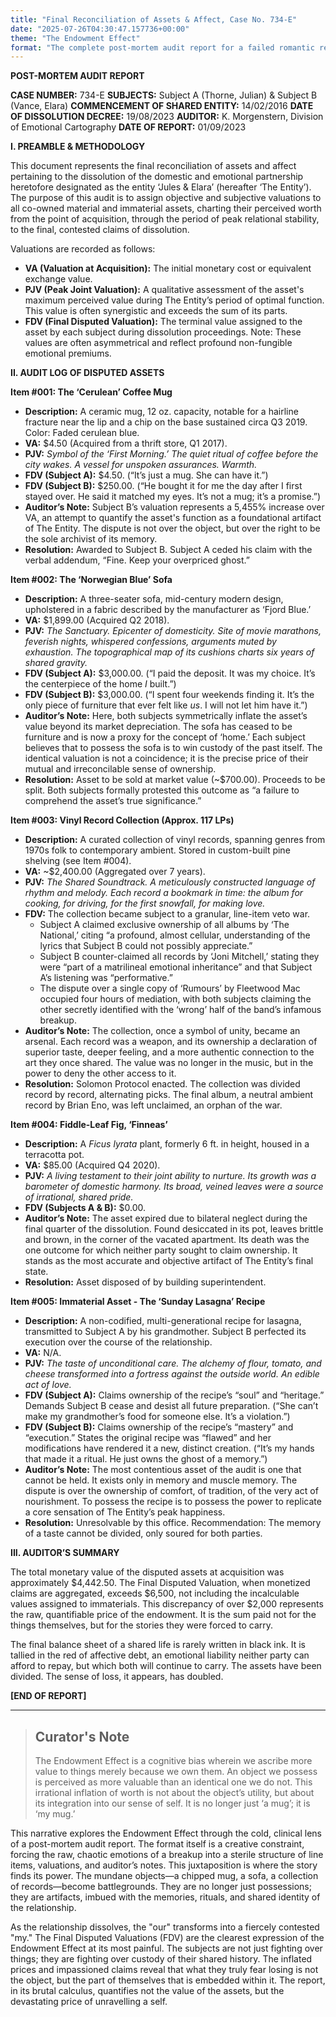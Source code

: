 ```yaml
---
title: "Final Reconciliation of Assets & Affect, Case No. 734-E"
date: "2025-07-26T04:30:47.157736+00:00"
theme: "The Endowment Effect"
format: "The complete post-mortem audit report for a failed romantic relationship, compiled by a professional 'Relationship Auditor'."
---
```




**POST-MORTEM AUDIT REPORT**

**CASE NUMBER:** 734-E
**SUBJECTS:** Subject A (Thorne, Julian) & Subject B (Vance, Elara)
**COMMENCEMENT OF SHARED ENTITY:** 14/02/2016
**DATE OF DISSOLUTION DECREE:** 19/08/2023
**AUDITOR:** K. Morgenstern, Division of Emotional Cartography
**DATE OF REPORT:** 01/09/2023

**I. PREAMBLE & METHODOLOGY**

This document represents the final reconciliation of assets and affect pertaining to the dissolution of the domestic and emotional partnership heretofore designated as the entity ‘Jules & Elara’ (hereafter ‘The Entity’). The purpose of this audit is to assign objective and subjective valuations to all co-owned material and immaterial assets, charting their perceived worth from the point of acquisition, through the period of peak relational stability, to the final, contested claims of dissolution.

Valuations are recorded as follows:
*   **VA (Valuation at Acquisition):** The initial monetary cost or equivalent exchange value.
*   **PJV (Peak Joint Valuation):** A qualitative assessment of the asset's maximum perceived value during The Entity’s period of optimal function. This value is often synergistic and exceeds the sum of its parts.
*   **FDV (Final Disputed Valuation):** The terminal value assigned to the asset by each subject during dissolution proceedings. Note: These values are often asymmetrical and reflect profound non-fungible emotional premiums.

**II. AUDIT LOG OF DISPUTED ASSETS**

**Item #001: The ‘Cerulean’ Coffee Mug**
*   **Description:** A ceramic mug, 12 oz. capacity, notable for a hairline fracture near the lip and a chip on the base sustained circa Q3 2019. Color: Faded cerulean blue.
*   **VA:** $4.50 (Acquired from a thrift store, Q1 2017).
*   **PJV:** *Symbol of the ‘First Morning.’ The quiet ritual of coffee before the city wakes. A vessel for unspoken assurances. Warmth.*
*   **FDV (Subject A):** $4.50. (“It’s just a mug. She can have it.”)
*   **FDV (Subject B):** $250.00. (“He bought it for me the day after I first stayed over. He said it matched my eyes. It’s not a mug; it’s a promise.”)
*   **Auditor’s Note:** Subject B’s valuation represents a 5,455% increase over VA, an attempt to quantify the asset's function as a foundational artifact of The Entity. The dispute is not over the object, but over the right to be the sole archivist of its memory.
*   **Resolution:** Awarded to Subject B. Subject A ceded his claim with the verbal addendum, “Fine. Keep your overpriced ghost.”

**Item #002: The ‘Norwegian Blue’ Sofa**
*   **Description:** A three-seater sofa, mid-century modern design, upholstered in a fabric described by the manufacturer as ‘Fjord Blue.’
*   **VA:** $1,899.00 (Acquired Q2 2018).
*   **PJV:** *The Sanctuary. Epicenter of domesticity. Site of movie marathons, feverish nights, whispered confessions, arguments muted by exhaustion. The topographical map of its cushions charts six years of shared gravity.*
*   **FDV (Subject A):** $3,000.00. (“I paid the deposit. It was my choice. It’s the centerpiece of the home *I* built.”)
*   **FDV (Subject B):** $3,000.00. (“I spent four weekends finding it. It’s the only piece of furniture that ever felt like *us*. I will not let him have it.”)
*   **Auditor’s Note:** Here, both subjects symmetrically inflate the asset’s value beyond its market depreciation. The sofa has ceased to be furniture and is now a proxy for the concept of ‘home.’ Each subject believes that to possess the sofa is to win custody of the past itself. The identical valuation is not a coincidence; it is the precise price of their mutual and irreconcilable sense of ownership.
*   **Resolution:** Asset to be sold at market value (~$700.00). Proceeds to be split. Both subjects formally protested this outcome as “a failure to comprehend the asset’s true significance.”

**Item #003: Vinyl Record Collection (Approx. 117 LPs)**
*   **Description:** A curated collection of vinyl records, spanning genres from 1970s folk to contemporary ambient. Stored in custom-built pine shelving (see Item #004).
*   **VA:** ~$2,400.00 (Aggregated over 7 years).
*   **PJV:** *The Shared Soundtrack. A meticulously constructed language of rhythm and melody. Each record a bookmark in time: the album for cooking, for driving, for the first snowfall, for making love.*
*   **FDV:** The collection became subject to a granular, line-item veto war.
    *   Subject A claimed exclusive ownership of all albums by ‘The National,’ citing “a profound, almost cellular, understanding of the lyrics that Subject B could not possibly appreciate.”
    *   Subject B counter-claimed all records by ‘Joni Mitchell,’ stating they were “part of a matrilineal emotional inheritance” and that Subject A’s listening was “performative.”
    *   The dispute over a single copy of ‘Rumours’ by Fleetwood Mac occupied four hours of mediation, with both subjects claiming the other secretly identified with the ‘wrong’ half of the band’s infamous breakup.
*   **Auditor’s Note:** The collection, once a symbol of unity, became an arsenal. Each record was a weapon, and its ownership a declaration of superior taste, deeper feeling, and a more authentic connection to the art they once shared. The value was no longer in the music, but in the power to deny the other access to it.
*   **Resolution:** Solomon Protocol enacted. The collection was divided record by record, alternating picks. The final album, a neutral ambient record by Brian Eno, was left unclaimed, an orphan of the war.

**Item #004: Fiddle-Leaf Fig, ‘Finneas’**
*   **Description:** A *Ficus lyrata* plant, formerly 6 ft. in height, housed in a terracotta pot.
*   **VA:** $85.00 (Acquired Q4 2020).
*   **PJV:** *A living testament to their joint ability to nurture. Its growth was a barometer of domestic harmony. Its broad, veined leaves were a source of irrational, shared pride.*
*   **FDV (Subjects A & B):** $0.00.
*   **Auditor’s Note:** The asset expired due to bilateral neglect during the final quarter of the dissolution. Found desiccated in its pot, leaves brittle and brown, in the corner of the vacated apartment. Its death was the one outcome for which neither party sought to claim ownership. It stands as the most accurate and objective artifact of The Entity’s final state.
*   **Resolution:** Asset disposed of by building superintendent.

**Item #005: Immaterial Asset - The ‘Sunday Lasagna’ Recipe**
*   **Description:** A non-codified, multi-generational recipe for lasagna, transmitted to Subject A by his grandmother. Subject B perfected its execution over the course of the relationship.
*   **VA:** N/A.
*   **PJV:** *The taste of unconditional care. The alchemy of flour, tomato, and cheese transformed into a fortress against the outside world. An edible act of love.*
*   **FDV (Subject A):** Claims ownership of the recipe’s “soul” and “heritage.” Demands Subject B cease and desist all future preparation. (“She can’t make my grandmother’s food for someone else. It’s a violation.”)
*   **FDV (Subject B):** Claims ownership of the recipe’s “mastery” and “execution.” States the original recipe was “flawed” and her modifications have rendered it a new, distinct creation. (“It’s my hands that made it a ritual. He just owns the ghost of a memory.”)
*   **Auditor’s Note:** The most contentious asset of the audit is one that cannot be held. It exists only in memory and muscle memory. The dispute is over the ownership of comfort, of tradition, of the very act of nourishment. To possess the recipe is to possess the power to replicate a core sensation of The Entity’s peak happiness.
*   **Resolution:** Unresolvable by this office. Recommendation: The memory of a taste cannot be divided, only soured for both parties.

**III. AUDITOR’S SUMMARY**

The total monetary value of the disputed assets at acquisition was approximately $4,442.50. The Final Disputed Valuation, when monetized claims are aggregated, exceeds $6,500, not including the incalculable values assigned to immaterials. This discrepancy of over $2,000 represents the raw, quantifiable price of the endowment. It is the sum paid not for the things themselves, but for the stories they were forced to carry.

The final balance sheet of a shared life is rarely written in black ink. It is tallied in the red of affective debt, an emotional liability neither party can afford to repay, but which both will continue to carry. The assets have been divided. The sense of loss, it appears, has doubled.

**[END OF REPORT]**

---

> ## Curator's Note
>
> The Endowment Effect is a cognitive bias wherein we ascribe more value to things merely because we own them. An object we possess is perceived as more valuable than an identical one we do not. This irrational inflation of worth is not about the object’s utility, but about its integration into our sense of self. It is no longer just ‘a mug’; it is ‘my mug.’

This narrative explores the Endowment Effect through the cold, clinical lens of a post-mortem audit report. The format itself is a creative constraint, forcing the raw, chaotic emotions of a breakup into a sterile structure of line items, valuations, and auditor’s notes. This juxtaposition is where the story finds its power. The mundane objects—a chipped mug, a sofa, a collection of records—become battlegrounds. They are no longer just possessions; they are artifacts, imbued with the memories, rituals, and shared identity of the relationship.

As the relationship dissolves, the "our" transforms into a fiercely contested "my." The Final Disputed Valuations (FDV) are the clearest expression of the Endowment Effect at its most painful. The subjects are not just fighting over things; they are fighting over custody of their shared history. The inflated prices and impassioned claims reveal that what they truly fear losing is not the object, but the part of themselves that is embedded within it. The report, in its brutal calculus, quantifies not the value of the assets, but the devastating price of unravelling a self.
